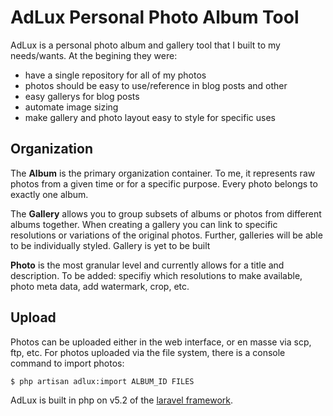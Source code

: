 # AdLux Personal Photo Album Tool

AdLux is a personal photo album and gallery tool that I built to my needs/wants. At the begining they were:

- have a single repository for all of my photos
- photos should be easy to use/reference in blog posts and other
- easy gallerys for blog posts
- automate image sizing
- make gallery and photo layout easy to style for specific uses

## Organization
The **Album** is the primary organization container. To me, it represents raw photos from a given time or for a specific purpose. Every photo belongs to exactly one album.

The **Gallery** allows you to group subsets of albums or photos from different albums together. When creating a gallery you can link to specific resolutions or variations of the original photos. Further, galleries will be able to be individually styled. Gallery is yet to be built

**Photo** is the most granular level and currently allows for a title and description. To be added: specifiy which resolutions to make available, photo meta data, add watermark, crop, etc.

## Upload
Photos can be uploaded either in the web interface, or en masse via scp, ftp, etc. For photos uploaded via the file system, there is a console command to import photos:

```bash
$ php artisan adlux:import ALBUM_ID FILES
```


AdLux is built in php on v5.2 of the [laravel framework](http://laravel.com/docs).





